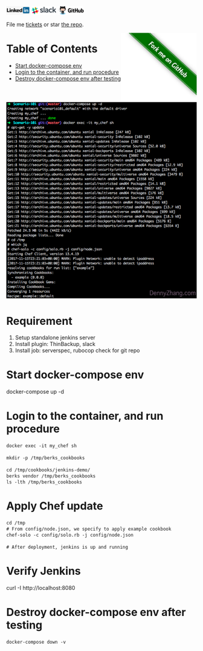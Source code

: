 [![LinkedIn](https://raw.githubusercontent.com/USDevOps/mywechat-slack-group/master/images/linkedin.png)](https://www.linkedin.com/in/dennyzhang001) [![Slack](https://raw.githubusercontent.com/USDevOps/mywechat-slack-group/master/images/slack.png)](https://www.dennyzhang.com/slack) [![Github](https://raw.githubusercontent.com/USDevOps/mywechat-slack-group/master/images/github.png)](https://github.com/DennyZhang)

File me [tickets](https://github.com/DennyZhang/chef-study/issues) or star [the repo](https://github.com/DennyZhang/chef-study).

<a href="https://github.com/DennyZhang?tab=followers"><img align="right" width="200" height="183" src="https://raw.githubusercontent.com/USDevOps/mywechat-slack-group/master/images/fork_github.png" /></a>

Table of Contents
=================

   * [Start docker-compose env](#start-docker-compose-env)
   * [Login to the container, and run procedure](#login-to-the-container-and-run-procedure)
   * [Destroy docker-compose env after testing](#destroy-docker-compose-env-after-testing)

![scenario-101-screenshot.png](../images/scenario-101-screenshot.png)

# Requirement

1. Setup standalone jenkins server
2. Install plugin: ThinBackup, slack
3. Install job: serverspec, rubocop check for git repo

# Start docker-compose env
docker-compose up -d

# Login to the container, and run procedure
```
docker exec -it my_chef sh

mkdir -p /tmp/berks_cookbooks

cd /tmp/cookbooks/jenkins-demo/
berks vendor /tmp/berks_cookbooks
ls -lth /tmp/berks_cookbooks
```

# Apply Chef update
```
cd /tmp
# From config/node.json, we specify to apply example cookbook
chef-solo -c config/solo.rb -j config/node.json

# After deployment, jenkins is up and running
```

# Verify Jenkins
curl -I http://localhost:8080

# Destroy docker-compose env after testing

```
docker-compose down -v
```
